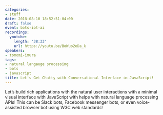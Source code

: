 ```yaml
---
categories:
- stuff
date: 2018-08-10 18:52:51-04:00
draft: false
event: bots-iot-ai
recordings:
  youtube:
    length: '38:33'
    url: https://youtu.be/BoWuo2oDa_k
speakers:
- tomomi-imura
tags:
- natural langauge processing
- bots
- javascript
title: Let's Get Chatty with Conversational Interface in JavaScript!
---
```



Let’s build rich applications with the natural user interactions with a minimal visual interface with JavaScript with helps with natural language processing APIs! This can be Slack bots, Facebook messenger bots, or even voice-assisted browser bot using W3C web standards!
